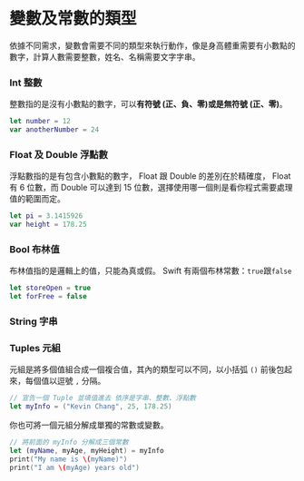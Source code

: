 # 變數及常數的類型

依據不同需求，變數會需要不同的類型來執行動作，像是身高體重需要有小數點的數字，計算人數需要整數，姓名、名稱需要文字字串。

### Int 整數

整數指的是沒有小數點的數字，可以**有符號 (正、負、零)**或是**無符號 (正、零)**。

```swift
let number = 12
var anotherNumber = 24

```

### Float 及 Double 浮點數

浮點數指的是有包含小數點的數字， Float 跟 Double 的差別在於精確度， Float 有 6 位數，而 Double 可以達到 15 位數，選擇使用哪一個則是看你程式需要處理值的範圍而定。

```swift
let pi = 3.1415926
var height = 178.25

```

### Bool 布林值

布林值指的是邏輯上的值，只能為真或假。 Swift 有兩個布林常數：`true`跟`false`

```swift
let storeOpen = true
let forFree = false

```

### String 字串




### Tuples 元組

元組是將多個值組合成一個複合值，其內的類型可以不同，以小括弧 `()` 前後包起來，每個值以逗號 `,` 分隔。

```swift
// 宣告一個 Tuple 並填值進去 依序是字串、整數、浮點數
let myInfo = ("Kevin Chang", 25, 178.25)

```

你也可將一個元組分解成單獨的常數或變數。

```swift
// 將前面的 myInfo 分解成三個常數
let (myName, myAge, myHeight) = myInfo
print("My name is \(myName)")
print("I am \(myAge) years old")

```




